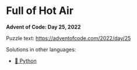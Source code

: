 # Full of Hot Air

**Advent of Code: Day 25, 2022**

Puzzle text: <https://adventofcode.com/2022/day/25>

Solutions in other languages:

- [🐍 Python](../../../../python/2022/25_full_of_hot_air)
